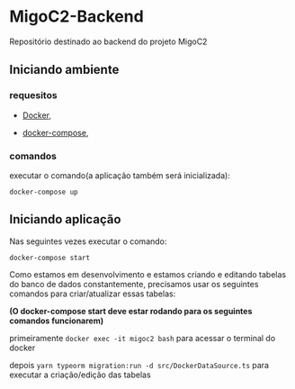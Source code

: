 # MigoC2-Backend
Repositório destinado ao backend do projeto MigoC2

## Iniciando ambiente

### requesitos

* [Docker](https://docs.docker.com/get-started/),

* [docker-compose](https://docs.docker.com/compose/install/
),


### comandos

executar o comando(a aplicação também será inicializada):

`docker-compose up`

## Iniciando aplicação

Nas seguintes vezes executar o comando:

`docker-compose start`

Como estamos em desenvolvimento e estamos criando e editando tabelas do banco de dados constantemente,
precisamos usar os seguintes comandos para criar/atualizar essas tabelas:

**(O docker-compose start deve estar rodando para os seguintes comandos funcionarem)**

primeiramente `docker exec -it migoc2 bash` para acessar o terminal do docker

depois `yarn typeorm migration:run -d src/DockerDataSource.ts` para executar a criação/edição das tabelas

